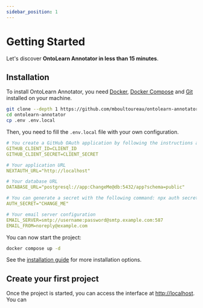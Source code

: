 ```yaml
---
sidebar_position: 1
---
```


# Getting Started

Let's discover **OntoLearn Annotator in less than 15 minutes**.

## Installation

To install OntoLearn Annotator, you need [Docker](https://docs.docker.com/engine/install/), [Docker Compose](https://docs.docker.com/compose/install/) and [Git](https://git-scm.com/) installed on your machine.

```bash	
git clone --depth 1 https://github.com/mboultoureau/ontolearn-annotator
cd ontolearn-annotator
cp .env .env.local
```

Then, you need to fill the `.env.local` file with your own configuration.

```yaml
# You create a GitHub OAuth application by following the instructions at https://docs.github.com/en/apps/oauth-apps/building-oauth-apps/creating-an-oauth-app
GITHUB_CLIENT_ID=CLIENT_ID
GITHUB_CLIENT_SECRET=CLIENT_SECRET

# Your application URL
NEXTAUTH_URL="http://localhost"

# Your database URL
DATABASE_URL="postgresql://app:ChangeMe@db:5432/app?schema=public"

# You can generate a secret with the following command: npx auth secret
AUTH_SECRET="CHANGE_ME"

# Your email server configuration
EMAIL_SERVER=smtp://username:password@smtp.example.com:587
EMAIL_FROM=noreply@example.com
```

You can now start the project:

```bash
docker compose up -d
```

See the [installation guide](/docs/usage/installation) for more installation options.

## Create your first project

Once the project is started, you can access the interface at [http://localhost](http://localhost). You can 